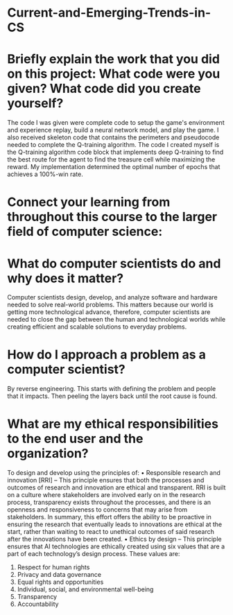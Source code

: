 # Current-and-Emerging-Trends-in-CS

# Briefly explain the work that you did on this project: What code were you given? What code did you create yourself?
The code I was given were complete code to setup the game's environment and experience replay, build a neural network model, and play the game. I also received skeleton code that contains the perimeters and pseudocode needed to complete the Q-training algorithm. The code I created myself is the Q-training algorithm code block that implements deep Q-training to find the best route for the agent to find the treasure cell while maximizing the reward. My implementation determined the optimal number of epochs that achieves a 100%-win rate.

# Connect your learning from throughout this course to the larger field of computer science:
# What do computer scientists do and why does it matter?
Computer scientists design, develop, and analyze software and hardware needed to solve real-world problems. This matters because our world is getting more technological advance, therefore, computer scientists are needed to close the gap between the human and technological worlds while creating efficient and scalable solutions to everyday problems. 

# How do I approach a problem as a computer scientist?
By reverse engineering. This starts with defining the problem and people that it impacts. Then peeling the layers back until the root cause is found. 

# What are my ethical responsibilities to the end user and the organization?
To design and develop using the principles of:
•	Responsible research and innovation [RRI] – This principle ensures that both the processes and outcomes of research and innovation are ethical and transparent. RRI is built on a culture where stakeholders are involved early on in the research process, transparency exists throughout the processes, and there is an openness and responsiveness to concerns that may arise from stakeholders. In summary, this effort offers the ability to be proactive in ensuring the research that eventually leads to innovations are ethical at the start, rather than waiting to react to unethical outcomes of said research after the innovations have been created.
•	Ethics by design – This principle ensures that AI technologies are ethically created using six values that are a part of each technology’s design process. These values are:
  1.	Respect for human rights
  2.	Privacy and data governance
  3.	Equal rights and opportunities
  4.	Individual, social, and environmental well-being
  5.	Transparency
  6.	Accountability
